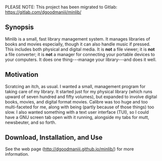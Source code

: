 PLEASE NOTE:  This project has been migrated to Gitlab:  https://gitlab.com/dgoodmaniii/minlib/

## Synopsis

Minlib is a small, fast library management system.  It
manages libraries of books and movies especially, though it
can also handle music if pressed.  This includes both
physical and digital media.  It is **not** a file viewer; it
is **not** a file converter; it is **not** a manager for
connecting your portable devices to your computers.  It does
one thing---manage your library---and does it well.

## Motivation

Scratcing an itch, as usual.  I wanted a small, management
program for taking care of my library.  It started just for
my physical library (which runs upward of seven hundred and
fifty volumes), but expanded to involve digital books,
movies, and digital format movies.  Calibre was too huge and
too multi-faceted for me, along with being (partly because
of those things) too slow.  I also wanted something with a
text user interface (TUI), so I could have a GNU screen tab
open with it running, alongside my tabs for mutt,
newsbeuter, and so forth.

## Download, Installation, and Use

See the web page (http://dgoodmaniii.github.io/minlib/) for
more information.
